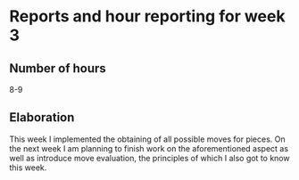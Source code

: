 # Reports and hour reporting for week 3

## Number of hours

8-9

## Elaboration

This week I implemented the obtaining of all possible moves for pieces. On the next week I am planning to finish work on the aforementioned aspect as well as introduce move evaluation, the principles of which I also got to know this week.

